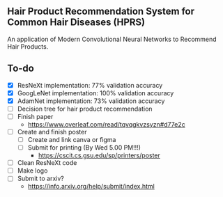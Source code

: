 ## Hair Product Recommendation System for Common Hair Diseases (HPRS)
An application of Modern Convolutional Neural Networks to Recommend Hair Products.

## To-do
- [x] ResNeXt implementation: 77% validation accuracy
- [x] GoogLeNet implementation: 100% validation accuracy
- [x] AdamNet implementation: 73% validation accuracy
- [ ] Decision tree for hair product recommendation
- [ ] Finish paper
  - https://www.overleaf.com/read/tqvqgkvzsyzn#d77e2c
- [ ] Create and finish poster
  - [ ] Create and link canva or figma
  - [ ] Submit for printing (By Wed 5.00 PM!!!)
    - https://cscit.cs.gsu.edu/sp/printers/poster
- [ ] Clean ResNeXt code
- [ ] Make logo
- [ ] Submit to arxiv?
  -  https://info.arxiv.org/help/submit/index.html
